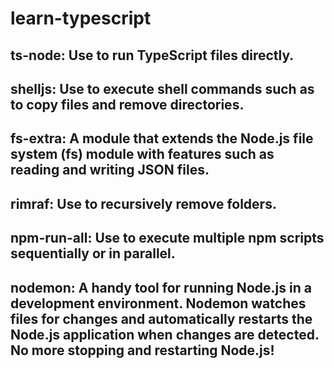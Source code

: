 # learn-typescript

**ts-node:** Use to run TypeScript files directly.
----
**shelljs:** Use to execute shell commands such as to copy files and remove directories.
----
**fs-extra:** A module that extends the Node.js file system (fs) module with features such as reading and writing JSON files.
----
**rimraf:** Use to recursively remove folders.
----
**npm-run-all:** Use to execute multiple npm scripts sequentially or in parallel.
----
**nodemon:** A handy tool for running Node.js in a development environment. Nodemon watches files for changes and automatically restarts the Node.js application when changes are detected. No more stopping and restarting Node.js!
----

